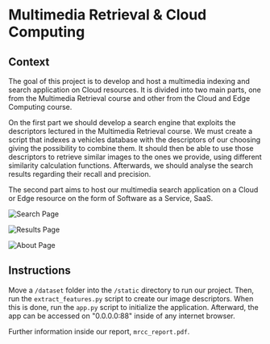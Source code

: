 # Multimedia Retrieval & Cloud Computing

## Context

The goal of this project is to develop and host a multimedia indexing and search application on Cloud resources. It is divided into two main parts, one from the Multimedia Retrieval course and other from the Cloud and Edge Computing course.

On the first part we should develop a search engine that exploits the descriptors lectured in the Multimedia Retrieval course. We must create a script that indexes a vehicles database with the descriptors of our choosing giving the possibility to combine them. It should then be able to use those descriptors to retrieve similar images to the ones we provide, using different similarity calculation functions. Afterwards, we should analyse the search results regarding their recall and precision.

The second part aims to host our multimedia search application on a Cloud or Edge resource on the form of Software as a Service, SaaS.

![Search Page](https://i.imgur.com/2JFJu6y.png)

![Results Page](https://i.imgur.com/Yfa3kXu.png)

![About Page](https://i.imgur.com/uQmiiHn.png)

## Instructions

Move a ```/dataset``` folder into the ```/static``` directory to run our project.
Then, run the ```extract_features.py``` script to create our image descriptors.
When this is done, run the ```app.py``` script to initialize the application.
Afterward, the app can be accessed on "0.0.0.0:88" inside of any internet browser.

Further information inside our report, ```mrcc_report.pdf```.